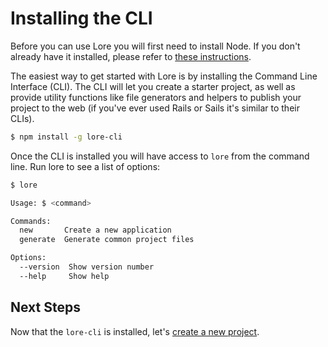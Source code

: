 # Installing the CLI

Before you can use Lore you will first need to install Node.  If you don't already have it installed, please refer to 
[these instructions](../installing-node/).

The easiest way to get started with Lore is by installing the Command Line Interface (CLI). The CLI will let you create 
a starter project, as well as provide utility functions like file generators and helpers to publish your project to 
the web (if you've ever used Rails or Sails it's similar to their CLIs).

```sh
$ npm install -g lore-cli
```

Once the CLI is installed you will have access to `lore` from the command line.
Run lore to see a list of options:

```sh
$ lore

Usage: $ <command>

Commands:
  new       Create a new application
  generate  Generate common project files

Options:
  --version  Show version number                                       [boolean]
  --help     Show help                                                 [boolean]
```

## Next Steps

Now that the `lore-cli` is installed, let's [create a new project](../step-0b/).
